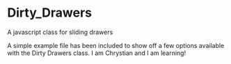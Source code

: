 # Dirty_Drawers
A javascript class for sliding drawers

A simple example file has been included to show off a few options available with the Dirty Drawers class.
I am Chrystian and I am learning!

